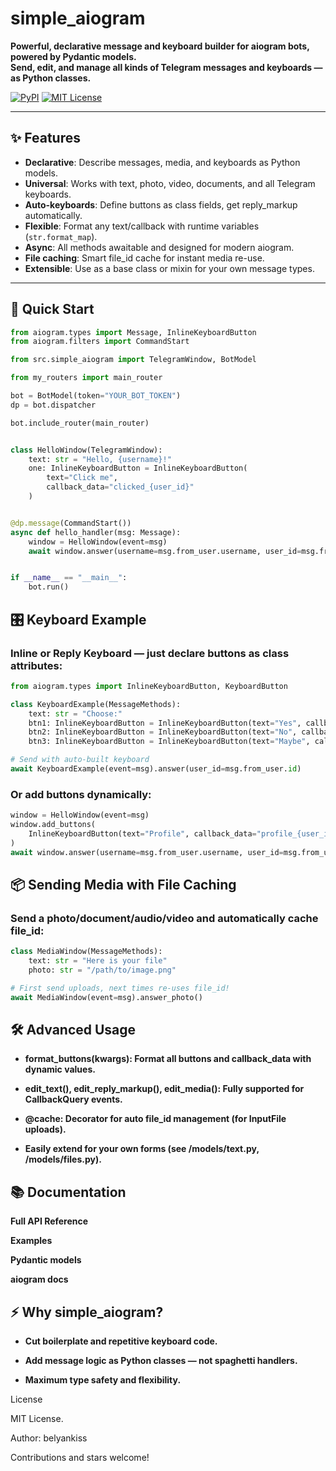 # simple_aiogram

**Powerful, declarative message and keyboard builder for aiogram bots, powered by Pydantic models.  
Send, edit, and manage all kinds of Telegram messages and keyboards — as Python classes.**

[![PyPI](https://img.shields.io/pypi/v/simple_aiogram?style=flat-square)](https://pypi.org/project/simple_aiogram/)
[![MIT License](https://img.shields.io/github/license/belyankiss/simple_aiogram?style=flat-square)](LICENSE)

---

## ✨ Features

- **Declarative**: Describe messages, media, and keyboards as Python models.
- **Universal**: Works with text, photo, video, documents, and all Telegram keyboards.
- **Auto-keyboards**: Define buttons as class fields, get reply_markup automatically.
- **Flexible**: Format any text/callback with runtime variables (`str.format_map`).
- **Async**: All methods awaitable and designed for modern aiogram.
- **File caching**: Smart file_id cache for instant media re-use.
- **Extensible**: Use as a base class or mixin for your own message types.

---

## 🚀 Quick Start

```python
from aiogram.types import Message, InlineKeyboardButton
from aiogram.filters import CommandStart

from src.simple_aiogram import TelegramWindow, BotModel

from my_routers import main_router

bot = BotModel(token="YOUR_BOT_TOKEN")
dp = bot.dispatcher

bot.include_router(main_router)


class HelloWindow(TelegramWindow):
    text: str = "Hello, {username}!"
    one: InlineKeyboardButton = InlineKeyboardButton(
        text="Click me",
        callback_data="clicked_{user_id}"
    )


@dp.message(CommandStart())
async def hello_handler(msg: Message):
    window = HelloWindow(event=msg)
    await window.answer(username=msg.from_user.username, user_id=msg.from_user.id)


if __name__ == "__main__":
    bot.run()

```

## 🎛️ Keyboard Example
### Inline or Reply Keyboard — just declare buttons as class attributes:

```python
from aiogram.types import InlineKeyboardButton, KeyboardButton

class KeyboardExample(MessageMethods):
    text: str = "Choose:"
    btn1: InlineKeyboardButton = InlineKeyboardButton(text="Yes", callback_data="yes_{user_id}")
    btn2: InlineKeyboardButton = InlineKeyboardButton(text="No", callback_data="no_{user_id}")
    btn3: InlineKeyboardButton = InlineKeyboardButton(text="Maybe", callback_data="maybe_{user_id}")

# Send with auto-built keyboard
await KeyboardExample(event=msg).answer(user_id=msg.from_user.id)
```

### Or add buttons dynamically:

```python
window = HelloWindow(event=msg)
window.add_buttons(
    InlineKeyboardButton(text="Profile", callback_data="profile_{user_id}")
)
await window.answer(username=msg.from_user.username, user_id=msg.from_user.id)
```

## 📦 Sending Media with File Caching
### Send a photo/document/audio/video and automatically cache file_id:

```python
class MediaWindow(MessageMethods):
    text: str = "Here is your file"
    photo: str = "/path/to/image.png"

# First send uploads, next times re-uses file_id!
await MediaWindow(event=msg).answer_photo()
```

## 🛠️ Advanced Usage
- **format_buttons(kwargs): Format all buttons and callback_data with dynamic values.**

- **edit_text(), edit_reply_markup(), edit_media(): Fully supported for CallbackQuery events.**

- **@cache: Decorator for auto file_id management (for InputFile uploads).**

- **Easily extend for your own forms (see /models/text.py, /models/files.py).**

## 📚 Documentation

**Full API Reference**

**Examples**

**Pydantic models**

**aiogram docs**

## ⚡️ Why simple_aiogram?
- **Cut boilerplate and repetitive keyboard code.**

- **Add message logic as Python classes — not spaghetti handlers.**

- **Maximum type safety and flexibility.**

License

MIT License.

Author: belyankiss

Contributions and stars welcome!
